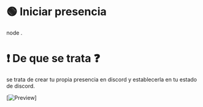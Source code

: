 # 🟢 Iniciar presencia
node .

# ❗ De que se trata ❓
se trata de crear tu propia presencia en discord y establecerla en tu estado de discord.

[![Preview](https://i.imgur.com/Jfp6dVp.png)]
